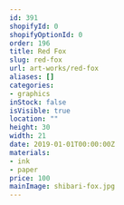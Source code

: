 ```yaml
---
id: 391
shopifyId: 0
shopifyOptionId: 0
order: 196
title: Red Fox
slug: red-fox
url: art-works/red-fox
aliases: []
categories:
- graphics
inStock: false
isVisible: true
location: ""
height: 30
width: 21
date: 2019-01-01T00:00:00Z
materials:
- ink
- paper
price: 100
mainImage: shibari-fox.jpg
---
```

